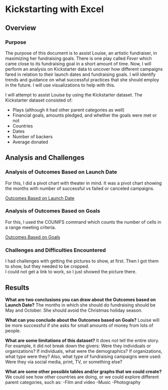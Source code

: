 # Kickstarting with Excel
## Overview
### Purpose
The purpose of this document is to assist Louise, an artistic fundraiser, in maximizing her fundraising goals. There is one play called _Fever_ which came close to its fundraising goal in a short amount of time. Now, I will perform an analysis on Kickstarter data to uncover how different campaigns fared in relation to their launch dates and fundraising goals. I will identify trends and guidance on what successful practices that she should employ in the future. I will use visualizations to help with this. 

I will attempt to assist Louise by using the Kickstarter dataset. The Kickstarter dataset consisted of:
- Plays (although it had other parent categories as well)
- Financial goals, amounts pledged, and whether the goals were met or not
- Countries
- Dates
- Number of backers
- Average donated

## Analysis and Challenges
### Analysis of Outcomes Based on Launch Date
For this, I did a pivot chart with theater in mind. It was a pivot chart showing the months with number of successful vs failed or canceled campaigns.

[Outcomes Based on Launch Date](./resources/Theater_Outcomes_vs_Launch.png)

### Analysis of Outcomes Based on Goals
For this, I used the COUNIFS command which counts the number of cells in a range meeting criteria.

[Outcomes Based on Goals](./resources/Outcomes_vs_Goals.png)

### Challenges and Difficulties Encountered
I had challenges with getting the pictures to show, at first. Then I got them to show, but they needed to be cropped.  
I could not get a link to work, so I just showed the picture there.

## Results
**What are two conclusions you can draw about the Outcomes based on Launch Date?**
The months in which she should do fundraising should be May and October. She should avoid the Christmas holiday season.

**What can you conclude about the Outcomes based on Goals?**
Louise will be more successful if she asks for small amounts of money from lots of people.

**What are some limitations of this dataset?**
It does not tell the entire story. For example, it did not break down the givers: Were they individuals or organizations? If individuals, what were the demographics? If organizations, what type were they? Also, what type of fundraising campaigns were used: Were they via social media, print, TV, or something else?

**What are some other possible tables and/or graphs that we could create?**
We could see how other countries are doing, or we could explore different parent categories, such as:
-Film and video
-Music
-Photography



